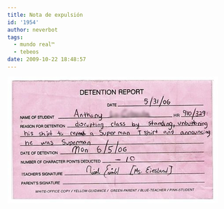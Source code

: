 ```yaml
---
title: Nota de expulsión
id: '1954'
author: neverbot
tags:
  - mundo real™
  - tebeos
date: 2009-10-22 18:48:57
---
```


![nota de expulsión](./nota-de-expulsion/nota-de-expulsion.jpg "nota de expulsión")